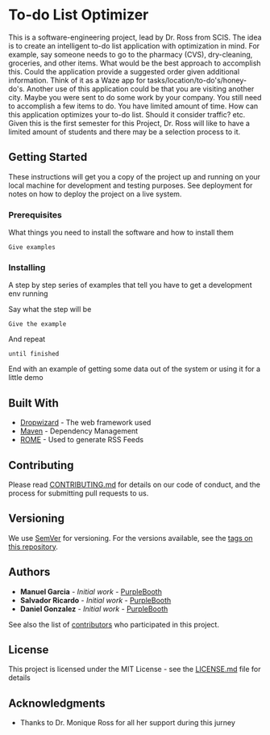 # To-do List Optimizer
This is a software-engineering project, lead by Dr. Ross from SCIS.   The idea is to create an intelligent to-do list application with optimization in mind. For example, say someone needs to go to the pharmacy (CVS), dry-cleaning, groceries, and other items. What would be the best approach to accomplish this. Could the application provide a suggested order given additional information.  Think of it as a Waze app for tasks/location/to-do's/honey-do's.   Another use of this application could be that you are visiting another city. Maybe you were sent to do some work by your company. You still need to accomplish a few items to do. You have limited amount of time. How can this application optimizes your to-do list. Should it consider traffic? etc.   Given this is the first semester for this Project, Dr. Ross will like to have a limited amount of students and there may be a selection process to it.



## Getting Started

These instructions will get you a copy of the project up and running on your local machine for development and testing purposes. See deployment for notes on how to deploy the project on a live system.

### Prerequisites

What things you need to install the software and how to install them

```
Give examples
```

### Installing

A step by step series of examples that tell you have to get a development env running

Say what the step will be

```
Give the example
```

And repeat

```
until finished
```

End with an example of getting some data out of the system or using it for a little demo




## Built With

* [Dropwizard](http://www.dropwizard.io/1.0.2/docs/) - The web framework used
* [Maven](https://maven.apache.org/) - Dependency Management
* [ROME](https://rometools.github.io/rome/) - Used to generate RSS Feeds

## Contributing

Please read [CONTRIBUTING.md](https://gist.github.com/PurpleBooth/b24679402957c63ec426) for details on our code of conduct, and the process for submitting pull requests to us.

## Versioning

We use [SemVer](http://semver.org/) for versioning. For the versions available, see the [tags on this repository](https://github.com/your/project/tags).

## Authors

* **Manuel Garcia**    - *Initial work* - [PurpleBooth](https://github.com/PurpleBooth)
* **Salvador Ricardo** - *Initial work* - [PurpleBooth](https://github.com/PurpleBooth)
* **Daniel Gonzalez**  - *Initial work* - [PurpleBooth](https://github.com/PurpleBooth)

See also the list of [contributors](https://github.com/your/project/contributors) who participated in this project.

## License

This project is licensed under the MIT License - see the [LICENSE.md](LICENSE.md) file for details

## Acknowledgments

* Thanks to Dr. Monique Ross for all her support during this jurney

